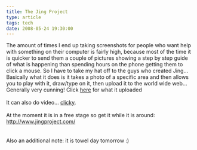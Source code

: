 ```yaml
---
title: The Jing Project
type: article
tags: tech
date: 2008-05-24 19:30:00
---
```

The amount of times I end up taking screenshots for people who want help with something on their computer is fairly high, because most of the time it is quicker to send them a couple of pictures showing a step by step guide of what is happening than spending hours on the phone getting them to click a mouse.  So I have to take my hat off to the guys who created Jing... Basically what it does is it takes a photo of a specific area and then allows you to play with it, draw/type on it, then upload it to the world wide web... Generally very cunning!  Click <a href="http://screencast.com/t/tn6rB98DSD" target="null">here</a> for what it uploaded<br /><br />It can also do video... <a href="http://screencast.com/t/HqyQ7ogN1PR" target="null">clicky</a>.<br /><br />At the moment it is in a free stage so get it while it is around:<br /><a href="http://www.jingproject.com/">http://www.jingproject.com/</a><br /><br /><br />Also an additional note: it is towel day tomorrow :)<div class="blogger-post-footer"><img width='1' height='1' src='https://blogger.googleusercontent.com/tracker/31453821-7745664209794854768?l=www.jamesdoc.co.uk' alt='' /></div>
